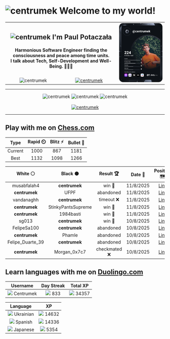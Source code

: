 <h1>
  <img
    src="https://emojis.slackmojis.com/emojis/images/1531849430/4246/blob-sunglasses.gif"
    width="30"
    alt="centrumek"
  />
  Welcome to my world!
</h1>

<table>
  <tbody>
    <tr>
      <td align="center" width="70%" colspan="2">
        <h2>
          <img
            src="https://raw.githubusercontent.com/MartinHeinz/MartinHeinz/master/wave.gif"
            width="30px"
            alt="centrumek"
          />
          I'm Paul Potaczała
        </h2>
        <h4>
          Harmonious Software Engineer finding the consciousness and peace among time units.
          <br/>
          I talk about Tech, Self-Development and Well-Being. 🌿🧘🚀
        </h4>
      </td>
      <td width="30%" rowspan="2">
        <a href="https://app.daily.dev/centrumek">
          <img
            src="./devcard.svg"
            alt="centrumek"
          />
        </a>
      </td>
    </tr>
    <tr align="center">
      <td>
        <img
          src="https://komarev.com/ghpvc/?username=centrumek&label=visitors&color=0e75b6&style=flat"
          alt="centrumek"
        >
      </td>
      <td>
        <a href="https://stackoverflow.com/users/14496012/centrumek">
          <img
            src="https://stackoverflow.com/users/flair/14496012.png?theme=dark"
            alt="centrumek"
          >
        </a>
      </td>
    </tr>
  </tbody>
</table>

---
<div align="center">
  <img 
    src="https://github-readme-stats.vercel.app/api?username=centrumek&show_icons=true&count_private=true&theme=dark&hide_border=true&hide=issues,contribs&bg_color=00000000"
    alt="centrumek"
  />
  <img
    src="https://github-readme-stats.vercel.app/api/top-langs/?username=centrumek&layout=compact&hide_border=true&theme=dark&bg_color=00000000&langs_count=6&exclude_repo=air-statistic-app"
    alt="centrumek"
  />
  <img 
    src="https://github-readme-streak-stats.herokuapp.com?user=centrumek&theme=dark&hide_border=true&background=FFFFFF00"
    alt="centrumek"
  />
  <br/>
  <br/>
  <a href="https://www.buymeacoffee.com/centrumek">
    <img
      src="https://cdn.buymeacoffee.com/buttons/v2/default-orange.png"
      height="50"
      width="210"
      alt="centrumek"
    />
  </a>
</div>

---

## Play with me on [Chess.com](https://www.chess.com/member/centrumek)

<div align="center">
<!--START_SECTION:chessStats-->
<!-- Automatically generated with https://github.com/Balastrong/chess-stats-action -->

| Type | Rapid ⏲️ | Blitz ⚡ | Bullet 🔫 |
|:---:|:---:|:---:|:---:|
| Current | 1000 | 867 | 1181 |
| Best | 1132 | 1098 | 1266 |

| White ⚪ | Black ⚫ | Result 🏆 | Date 📅 | Position 🗺️ | Type 🕕 |
|:---:|:---:|:---:|:---:|:---:|:---:|
| musabfalah4 | **centrumek** | win 🥇 | 11/8/2025 | <a href="http://www.ee.unb.ca/cgi-bin/tervo/fen.pl?select=4k2r/3r1p2/3p2pn/1Qp4p/p3PN2/2P1n2P/PPq3P1/2KR3R w - - 0 27">Link</a> | Blitz |
| **centrumek** | UFPF | abandoned  | 11/8/2025 | <a href="http://www.ee.unb.ca/cgi-bin/tervo/fen.pl?select=2N5/pp3k1p/6p1/8/8/4pq2/1B5K/8 w - - 0 35">Link</a> | Blitz |
| vandanaghh | **centrumek** | timeout ❌ | 11/8/2025 | <a href="http://www.ee.unb.ca/cgi-bin/tervo/fen.pl?select=8/p7/B7/8/P7/5k2/P6K/8 b - - 0 58">Link</a> | Blitz |
| **centrumek** | StinkyPantsSupreme | win 🥇 | 11/8/2025 | <a href="http://www.ee.unb.ca/cgi-bin/tervo/fen.pl?select=8/1p6/2kb1B2/n5p1/2P5/4P3/5P1P/2R3K1 b - - 0 28">Link</a> | Blitz |
| **centrumek** | 1984basti | win 🥇 | 11/8/2025 | <a href="http://www.ee.unb.ca/cgi-bin/tervo/fen.pl?select=4Q3/p5R1/2p3p1/3p2kp/P7/8/2P4P/4R2K b - - 0 38">Link</a> | Blitz |
| sg013 | **centrumek** | win 🥇 | 10/8/2025 | <a href="http://www.ee.unb.ca/cgi-bin/tervo/fen.pl?select=8/8/8/p3k3/7K/2N4P/PP6/8 w - - 0 44">Link</a> | Blitz |
| FelipeSa100 | **centrumek** | abandoned  | 10/8/2025 | <a href="http://www.ee.unb.ca/cgi-bin/tervo/fen.pl?select=r4bnr/ppp1k3/3p1q1p/3Np1p1/3nP1Q1/3P3N/PPP2PPP/R1B2RK1 b - - 3 11">Link</a> | Blitz |
| **centrumek** | Phamle | abandoned  | 10/8/2025 | <a href="http://www.ee.unb.ca/cgi-bin/tervo/fen.pl?select=r2qkbnr/p3pppp/1pn5/8/3P4/4P3/PPPK1P1P/RNB5 w kq - 0 9">Link</a> | Blitz |
| Felipe_Duarte_39 | **centrumek** | abandoned  | 10/8/2025 | <a href="http://www.ee.unb.ca/cgi-bin/tervo/fen.pl?select=rnk2b1N/pppqp2p/3p4/5p1Q/8/4P1P1/PPPP1PKP/RNB2R2 b - - 0 10">Link</a> | Blitz |
| **centrumek** | Morgan_0x7c7 | checkmated ❌ | 10/8/2025 | <a href="http://www.ee.unb.ca/cgi-bin/tervo/fen.pl?select=2K1r3/k6r/1p6/3p4/3P3P/8/8/8 w - - 1 47">Link</a> | Blitz |

<!--END_SECTION:chessStats-->
</div>

## Learn languages with me on [Duolingo.com](https://www.duolingo.com/profile/Centrumek)

<div align="center">
<!--START_SECTION:duolingoStats-->
<!-- Automatically generated with https://github.com/centrumek/duolingo-readme-stats-->

| Username | Day Streak | Total XP |
|:---:|:---:|:---:|
| <img src="https://raw.githubusercontent.com/centrumek/duolingo-readme-stats/main/assets/duolingo.png" height="12"> Centrumek | <img src="https://raw.githubusercontent.com/centrumek/duolingo-readme-stats/main/assets/streakinactive.svg" height="12"> 833 | <img src="https://raw.githubusercontent.com/centrumek/duolingo-readme-stats/main/assets/xp.svg" height="12"> 34357 | <img src="https://raw.githubusercontent.com/centrumek/duolingo-readme-stats/main/assets/xp.svg" height="12"> 0 |

| Language | XP |
|:---:|:---:|
| <img src="https://raw.githubusercontent.com/centrumek/duolingo-readme-stats/main/assets/langs/ukrainian.svg" height="12"> Ukrainian | <img src="https://raw.githubusercontent.com/centrumek/duolingo-readme-stats/main/assets/xp.svg" height="12"> 14632 |
| <img src="https://raw.githubusercontent.com/centrumek/duolingo-readme-stats/main/assets/langs/spanish.svg" height="12"> Spanish | <img src="https://raw.githubusercontent.com/centrumek/duolingo-readme-stats/main/assets/xp.svg" height="12"> 14336 |
| <img src="https://raw.githubusercontent.com/centrumek/duolingo-readme-stats/main/assets/langs/japanese.svg" height="12"> Japanese | <img src="https://raw.githubusercontent.com/centrumek/duolingo-readme-stats/main/assets/xp.svg" height="12"> 5354 |

<!--END_SECTION:duolingoStats-->
</div>
<!--
**centrumek/centrumek** is a ✨ _special_ ✨ repository because its `README.md` (this file) appears on your GitHub profile.

Here are some ideas to get you started:

- 🔭 I’m currently working on ...
- 🌱 I’m currently learning ...
- 👯 I’m looking to collaborate on ...
- 🤔 I’m looking for help with ...
- 💬 Ask me about ...
- 📫 How to reach me: ...
- 😄 Pronouns: ...
- ⚡ Fun fact: ...
-->
